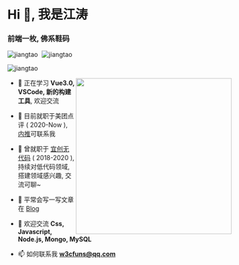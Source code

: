 <h1 align="left">Hi 👋, 我是江涛</h1>
<h3 align="left">前端一枚, 佛系鞋码</h3>

<p align="left" class="d-flex" height="150px">
<img src="https://github-readme-stats.jiangtao321.vercel.app/api?username=jiangtao&show_icons=true&icon_color=0366d6&text_color=24292e&bg_color=ffffff&hide_title=true" alt="jiangtao" />

<img style="margin-left:5px;" src="https://github-readme-stats.jiangtao321.vercel.app/api/top-langs/?username=jiangtao&layout=compact&hide=html" alt="jiangtao" />
</p>

<p align="left"> <img src="https://komarev.com/ghpvc/?username=jiangtao" alt="jiangtao" /> 
</p>

<div align="left" class="d-flex">
<img align="right" width="350" src="https://raw.githubusercontent.com/jiangtao/blog/master/assets/wechat/wechat.jpeg" / >

- 🌱 正在学习 **Vue3.0, VSCode, 新的构建工具**, 欢迎交流

- 👯 目前就职于美团点评 ( 2020-Now ), [内推](https://github.com/neitui/jobs)可联系我

- 👯 曾就职于 [宜创无代码](https://www.wudaima.com) ( 2018-2020 ), 持续对低代码领域, 搭建领域感兴趣, 交流可聊~

- 📝 平常会写一写文章在 [Blog](https://github.com/jiangtao/blog)

- 💬 欢迎交流 **Css, Javascript, Node.js, Mongo, MySQL** 

- 📫 如何联系我 **w3cfuns@qq.com**
<div>
